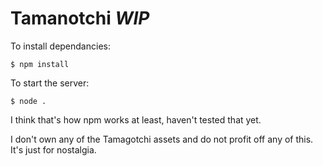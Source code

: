 # Tamanotchi *WIP*

To install dependancies:
```
$ npm install
```

To start the server:
```
$ node .
```

I think that's how npm works at least, haven't tested that yet.

I don't own any of the Tamagotchi assets and do not profit off any of this.
It's just for nostalgia.
